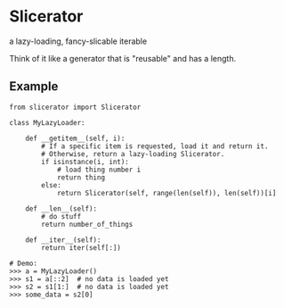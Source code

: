 Slicerator
==========

a lazy-loading, fancy-slicable iterable

Think of it like a generator that is "reusable" and has a length.

Example
-------

```
from slicerator import Slicerator

class MyLazyLoader:

    def __getitem__(self, i):
        # If a specific item is requested, load it and return it.
        # Otherwise, return a lazy-loading Slicerator.
        if isinstance(i, int):
            # load thing number i
            return thing
        else:
            return Slicerator(self, range(len(self)), len(self))[i]

    def __len__(self):
        # do stuff
        return number_of_things

    def __iter__(self):
        return iter(self[:])

# Demo:
>>> a = MyLazyLoader()
>>> s1 = a[::2]  # no data is loaded yet
>>> s2 = s1[1:]  # no data is loaded yet
>>> some_data = s2[0]
```
